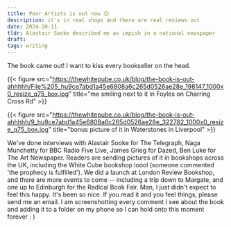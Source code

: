 ```yaml
---
title: Poor Artists is out now 😗
description: it's in real shops and there are real reviews out 
date: 2024-10-11
tldr: Alastair Sooke described me as impish in a national newspaper
draft: 
tags: writing
---
```


The book came out! I want to kiss every bookseller on the head. 

{{< figure src="https://thewhitepube.co.uk/blog/the-book-is-out-ahhhhh/File%205_hu9ce7abd1a45e6808a6c265d0526ae28e_198147_1000x0_resize_q75_box.jpg" title="me smiling next to it in Foyles on Charring Cross Rd" >}}

{{< figure src="https://thewhitepube.co.uk/blog/the-book-is-out-ahhhhh/9_hu9ce7abd1a45e6808a6c265d0526ae28e_322782_1000x0_resize_q75_box.jpg" title="bonus picture of it in Waterstones in Liverpool" >}}

We've done interviews with Alastair Sooke for The Telegraph, Naga Munchetty for BBC Radio Five Live, James Grieg for Dazed, Ben Luke for The Art Newspaper. Readers are sending pictures of it in bookshops across the UK, including the White Cube bookshop loool (someone commented 'the prophecy is fulfilled'). We did a launch at London Review Bookshop, and there are more events to come -- including a trip down to Margate, and one up to Edinburgh for the Radical Book Fair. Man, I just didn't expect to feel this happy. It's been so nice. If you read it and you feel things, please send me an email. I am screenshotting every comment I see about the book and adding it to a folder on my phone so I can hold onto this moment forever : )



